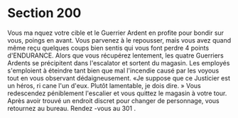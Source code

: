 # Section 200

Vous ma nquez votre cible et le Guerrier Ardent en profite pour bondir sur vous, poings
en avant. Vous parvenez à le repousser, mais vous avez quand même reçu quelques coups
bien sentis qui vous font perdre 4 points d'ENDURANCE. Alors que vous récupérez
lentement,  les quatre Guerriers Ardents se précipitent dans l'escalator et sortent du
magasin. Les employés s'emploient à éteindre tant bien que mal l'incendie causé par les
voyous tout en vous observant dédaigneusement. «Je suppose que ce Justicier est un
héros, ri cane l'un d'eux. Plutôt lamentable, je dois dire. » Vous redescendez péniblement
l'escalier et vous quittez le magasin à votre tour. Après avoir trouvé un endroit discret
pour changer de personnage, vous retournez au bureau. Rendez -vous au  301 .